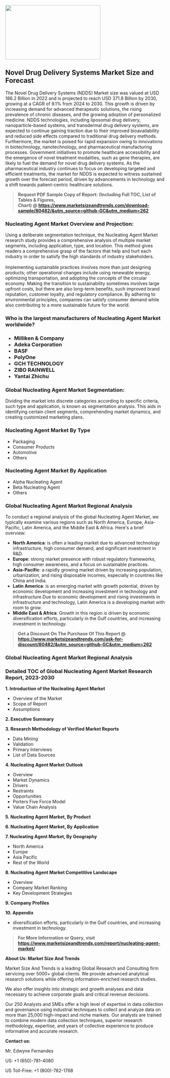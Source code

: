 <p><img class="alignnone size-medium wp-image-20088" src="https://ffe5etoiles.com/wp-content/uploads/2024/12/MST1-300x171.png" alt="" width="300" height="171" /></p><h2>Novel Drug Delivery Systems Market Size and Forecast</h2><p>The Novel Drug Delivery Systems (NDDS) Market size was valued at USD 186.2 Billion in 2022 and is projected to reach USD 371.8 Billion by 2030, growing at a CAGR of 9.1% from 2024 to 2030. This growth is driven by increasing demand for advanced therapeutic solutions, the rising prevalence of chronic diseases, and the growing adoption of personalized medicine. NDDS technologies, including liposomal drug delivery, nanoparticle-based systems, and transdermal drug delivery systems, are expected to continue gaining traction due to their improved bioavailability and reduced side effects compared to traditional drug delivery methods. Furthermore, the market is poised for rapid expansion owing to innovations in biotechnology, nanotechnology, and pharmaceutical manufacturing processes. Government initiatives to promote healthcare accessibility and the emergence of novel treatment modalities, such as gene therapies, are likely to fuel the demand for novel drug delivery systems. As the pharmaceutical industry continues to focus on developing targeted and efficient treatments, the market for NDDS is expected to witness sustained growth over the forecast period, driven by advancements in technology and a shift towards patient-centric healthcare solutions. </p></p><blockquote id="" class=""><strong>Request PDF Sample Copy of Report: (Including Full TOC, List of Tables &amp; Figures, Chart)&nbsp;@&nbsp;<strong><a href="https://www.marketsizeandtrends.com/download-sample/80482/&utm_source=github-GC&utm_medium=262" target="_blank">https://www.marketsizeandtrends.com/download-sample/80482/&utm_source=github-GC&utm_medium=262</a></strong></strong></blockquote><h3 id="" class="">Nucleating Agent Market&nbsp;Overview and Projection:</h3><p id="" class="">Using a deliberate segmentation technique, the Nucleating Agent Market research study provides a comprehensive analysis of multiple market segments, including application, type, and location. This method gives readers a comprehensive grasp of the factors that help and hurt each industry in order to satisfy the high standards of industry stakeholders. <br /> <br />Implementing sustainable practices involves more than just designing products; other operational changes include using renewable energy, optimizing transportation, and adopting the concepts of the circular economy. Making the transition to sustainability sometimes involves large upfront costs, but there are also long-term benefits, such improved brand reputation, customer loyalty, and regulatory compliance. By adhering to environmental principles, companies can satisfy consumer demand while also contributing to a more sustainable future for the world.</p><h3 id="" class="">Who is the largest manufacturers of&nbsp;Nucleating Agent Market worldwide?</h3><h3 class=""><p><ul><li>Milliken & Company </li><li> Adeka Corporation </li><li> BASF </li><li> PolyOne </li><li> GCH TECHNOLOGY </li><li> ZIBO RAINWELL </li><li> Yantai Zhichu</li></ul></p></h3><h3 id="" class="">Global&nbsp;Nucleating Agent Market Segmentation:</h3><p id="" class="">Dividing the market into discrete categories according to specific criteria, such type and application, is known as segmentation analysis. This aids in identifying certain client segments, comprehending market dynamics, and creating customized marketing plans.</p><h3 id="" class="">Nucleating Agent Market&nbsp;By Type</h3><p><p><ul><li>Packaging</li><li> Consumer Products</li><li> Automotive</li><li> Others</p></li></ul></p></p><h3 id="" class="">Nucleating Agent Market&nbsp;By Application</h3><p class=""><p><ul><li>Alpha Nucleating Agent</li><li> Beta Nucleating Agent</li><li> Others</li></ul></p></p><h3 id="" class="">Global Nucleating Agent Market Regional Analysis</h3><p id="" class="">To conduct a regional analysis of the global Nucleating Agent Market, we typically examine various regions such as North America, Europe, Asia-Pacific, Latin America, and the Middle East &amp; Africa. Here's a brief overview:</p><ul><li><strong>North America</strong>: is often a leading market due to advanced technology infrastructure, high consumer demand, and significant investment in R&amp;D.</li><li><strong>Europe</strong>: strong market presence with robust regulatory frameworks, high consumer awareness, and a focus on sustainable practices.</li><li><strong>Asia-Pacific</strong>: a rapidly growing market driven by increasing population, urbanization, and rising disposable incomes, especially in countries like China and India.</li><li><strong>Latin America</strong>: is an emerging market with growth potential, driven by economic development and increasing investment in technology and infrastructure.Due to economic development and rising investments in infrastructure and technology, Latin America is a developing market with room to grow.</li><li><strong>Middle East &amp; Africa</strong>: Growth in this region is driven by economic diversification efforts, particularly in the Gulf countries, and increasing investment in technology.</li></ul><blockquote id="" class=""><strong>Get a Discount On The Purchase Of This Report @ <strong><a href="https://www.marketsizeandtrends.com/ask-for-discount/80482/&utm_source=github-GC&utm_medium=262" target="_blank">https://www.marketsizeandtrends.com/ask-for-discount/80482/&utm_source=github-GC&utm_medium=262</a></strong></strong></blockquote><h3 id="" class="">Global Nucleating Agent Market Regional Analysis</h3><h3 id="" class="">Detailed TOC of Global Nucleating Agent Market Research Report, 2023-2030</h3><p id="" class=""><strong>1. Introduction of the Nucleating Agent Market</strong></p><ul><li>Overview of the Market</li><li>Scope of Report</li><li>Assumptions</li></ul><p id="" class=""><strong>2. Executive Summary</strong></p><p id="" class=""><strong>3. Research Methodology of Verified Market Reports</strong></p><ul><li>Data Mining</li><li>Validation</li><li>Primary Interviews</li><li>List of Data Sources</li></ul><p id="" class=""><strong>4. Nucleating Agent Market Outlook</strong></p><ul><li>Overview</li><li>Market Dynamics</li><li>Drivers</li><li>Restraints</li><li>Opportunities</li><li>Porters Five Force Model</li><li>Value Chain Analysis</li></ul><p id="" class=""><strong>5. Nucleating Agent Market, By Product</strong></p><p id="" class=""><strong>6. Nucleating Agent Market, By Application</strong></p><p id="" class=""><strong>7. Nucleating Agent Market, By Geography</strong></p><ul><li>North America</li><li>Europe</li><li>Asia Pacific</li><li>Rest of the World</li></ul><p id="" class=""><strong>8. Nucleating Agent Market Competitive Landscape</strong></p><ul><li>Overview</li><li>Company Market Ranking</li><li>Key Development Strategies</li></ul><p id="" class=""><strong>9. Company Profiles</strong></p><p id="" class=""><strong>10. Appendix</strong></p><ul><li>diversification efforts, particularly in the Gulf countries, and increasing investment in technology.</li></ul><blockquote id="" class=""><strong>For More Information or Query, visit <strong><strong><a href="https://www.marketsizeandtrends.com/report/nucleating-agent-market/" target="_blank">https://www.marketsizeandtrends.com/report/nucleating-agent-market/</a></strong></strong></strong></blockquote><p id="" class=""><strong>About Us: Market Size And Trends</strong></p><p id="" class="">Market Size And Trends is a leading Global Research and Consulting firm servicing over 5000+ global clients. We provide advanced analytical research solutions while offering information-enriched research studies.</p><p id="" class="">We also offer insights into strategic and growth analyses and data necessary to achieve corporate goals and critical revenue decisions.</p><p id="" class="">Our 250 Analysts and SMEs offer a high level of expertise in data collection and governance using industrial techniques to collect and analyze data on more than 25,000 high-impact and niche markets. Our analysts are trained to combine modern data collection techniques, superior research methodology, expertise, and years of collective experience to produce informative and accurate research.</p><p id="" class=""><strong>Contact us:</strong></p><p id="" class="">Mr. Edwyne Fernandes</p><p id="" class="">US: +1 (650)-781-4080</p><p id="" class="">US Toll-Free: +1 (800)-782-1768</p>

